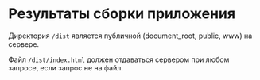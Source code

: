 # Результаты сборки приложения

Директория `/dist` является публичной (document_root, public, www) на сервере. 

Файл `/dist/index.html` должен отдаваться сервером при любом запросе, если запрос не на файл.